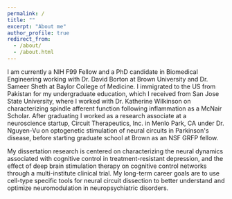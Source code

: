 ```yaml
---
permalink: /
title: ""
excerpt: "About me"
author_profile: true
redirect_from: 
  - /about/
  - /about.html
---
```


I am currently a NIH F99 Fellow and a PhD candidate in Biomedical Engineering working with Dr. David Borton at Brown University and Dr. Sameer Sheth at Baylor College of Medicine. I immigrated to the US from Pakistan for my undergraduate education, which I received from San Jose State University, where I worked with Dr. Katherine Wilkinson on characterizing spindle afferent function following inflammation as a McNair Scholar. After graduating I worked as a research associate at a neuroscience startup, Circuit Therapeutics, Inc. in Menlo Park, CA under Dr. Nguyen-Vu on optogenetic stimulation of neural circuits in Parkinson's disease, before starting graduate school at Brown as an NSF GRFP fellow. 

My dissertation research is centered on characterizing the neural dynamics associated with cognitive control in treatment-resistant depression, and the effect of deep brain stimulation therapy on cognitive control networks through a multi-institute clinical trial. My long-term career goals are to use cell-type specific tools for neural circuit dissection to better understand and optimize neuromodulation in neuropsychiatric disorders. 




